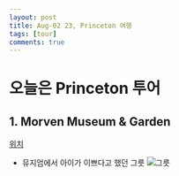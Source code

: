 ```yaml
---
layout: post
title: Aug-02 23, Princeton 여행
tags: [tour]
comments: true
---
```


# 오늘은 Princeton 투어

## 1. Morven Museum & Garden

[위치](https://goo.gl/maps/vuexJa453PLPLJRr9)

- 뮤지엄에서 아이가 이쁘다고 했던 그릇
![그릇](/assets/img/IMG_1111.jpg)